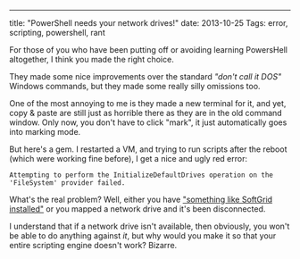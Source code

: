 ---
title: "PowerShell needs your network drives!"
date: 2013-10-25
Tags: error, scripting, powershell, rant


For those of you who have been putting off or avoiding learning PowersHell altogether, I think you made the right choice.

They made some nice improvements over the standard *"don't call it DOS"* Windows commands, but they made some really silly omissions too.

One of the most annoying to me is they made a new terminal for it, and yet, copy & paste are still just as horrible there as they are in the old command window. Only now, you don't have to click "mark", it just automatically goes into marking mode.

But here's a gem. I restarted a VM, and trying to run scripts after the reboot (which were working fine before), I get a nice and ugly red error:

	Attempting to perform the InitializeDefaultDrives operation on the 'FileSystem' provider failed.
	
What's the real problem? Well, either you have ["something like SoftGrid installed"](http://social.technet.microsoft.com/Forums/windowsserver/en-US/d2747041-d650-42c6-89bd-495d1c8d4578/powershell-launch-error-after-upgrade) or you mapped a network drive and it's been disconnected.

I understand that if a network drive isn't available, then obviously, you won't be able to do anything against *it*, but why would you make it so that your entire scripting engine doesn't work? Bizarre.
